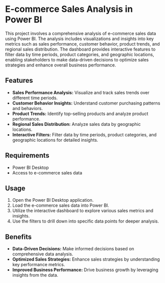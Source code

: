 # E-commerce Sales Analysis in Power BI

This project involves a comprehensive analysis of e-commerce sales data using Power BI. The analysis includes visualizations and insights into key metrics such as sales performance, customer behavior, product trends, and regional sales distribution. The dashboard provides interactive features to filter data by time periods, product categories, and geographic locations, enabling stakeholders to make data-driven decisions to optimize sales strategies and enhance overall business performance.

## Features

- **Sales Performance Analysis:** Visualize and track sales trends over different time periods.
- **Customer Behavior Insights:** Understand customer purchasing patterns and behaviors.
- **Product Trends:** Identify top-selling products and analyze product performance.
- **Regional Sales Distribution:** Analyze sales data by geographic locations.
- **Interactive Filters:** Filter data by time periods, product categories, and geographic locations for detailed insights.

## Requirements

- Power BI Desktop
- Access to e-commerce sales data

## Usage

1. Open the Power BI Desktop application.
2. Load the e-commerce sales data into Power BI.
3. Utilize the interactive dashboard to explore various sales metrics and insights.
4. Use the filters to drill down into specific data points for deeper analysis.

## Benefits

- **Data-Driven Decisions:** Make informed decisions based on comprehensive data analysis.
- **Optimized Sales Strategies:** Enhance sales strategies by understanding key performance metrics.
- **Improved Business Performance:** Drive business growth by leveraging insights from the data.
